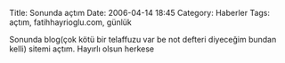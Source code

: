 Title: Sonunda açtım
Date: 2006-04-14 18:45
Category: Haberler
Tags: açtım, fatihhayrioglu.com, günlük

Sonunda blog(çok kötü bir telaffuzu var be not defteri diyeceğim bundan
kelli) sitemi açtım. Hayırlı olsun herkese
